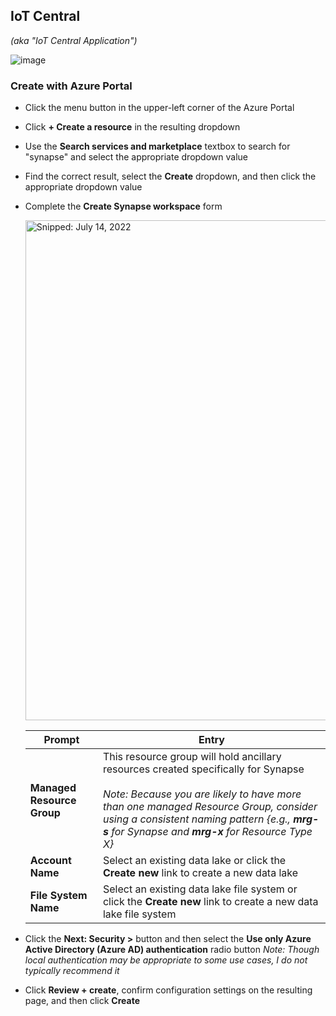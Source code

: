 ## IoT Central
_(aka "IoT Central Application")_

![image](https://user-images.githubusercontent.com/44923999/185975852-f21da095-6d6d-4259-86d8-6b199c9e3295.png)

### Create with Azure Portal

* Click the menu button in the upper-left corner of the Azure Portal
* Click **+ Create a resource** in the resulting dropdown
* Use the **Search services and marketplace** textbox to search for "synapse" and select the appropriate dropdown value
* Find the correct result, select the **Create** dropdown, and then click the appropriate dropdown value
* Complete the **Create Synapse workspace** form

  <img src="https://user-images.githubusercontent.com/44923999/179077930-cd2745c0-3d14-4db8-b8ae-a37cb18295a1.png" width="800" title="Snipped: July 14, 2022" />

  Prompt | Entry
  ------ | ------
  **Managed Resource Group** | This resource group will hold ancillary resources created specifically for Synapse<br><br>_Note: Because you are likely to have more than one managed Resource Group, consider using a consistent naming pattern {e.g., **<UseCase>mrg-s** for Synapse and **<UseCase>mrg-x** for Resource Type X}_
  **Account Name** | Select an existing data lake or click the **Create new** link to create a new data lake
  **File System Name** | Select an existing data lake file system or click the **Create new** link to create a new data lake file system

* Click the **Next: Security >** button and then select the **Use only Azure Active Directory (Azure AD) authentication** radio button
  _Note: Though local authentication may be appropriate to some use cases, I do not typically recommend it_

* Click **Review + create**, confirm configuration settings on the resulting page, and then click **Create**
